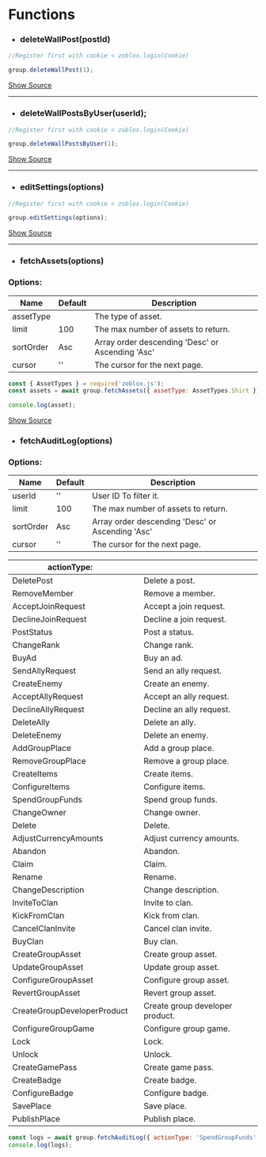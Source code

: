 # Functions

- ### deleteWallPost(postId)

```js
//Register first with cookie < zoblox.login(Cookie)

group.deleteWallPost(1);
```

[Show Source]()

---

- ### deleteWallPostsByUser(userId);

```js
//Register first with cookie < zoblox.login(Cookie)

group.deleteWallPostsByUser(1);
```

[Show Source]()

---

- ### editSettings(options)

```js
//Register first with cookie < zoblox.login(Cookie)

group.editSettings(options);
```

[Show Source]()

---

- ### fetchAssets(options)

### Options:

| Name      | Default | Description                                      |
| --------- | ------- | ------------------------------------------------ |
| assetType |         | The type of asset.                               |
| limit     | 100     | The max number of assets to return.              |
| sortOrder | Asc     | Array order descending 'Desc' or Ascending 'Asc' |
| cursor    | ''      | The cursor for the next page.                    |

```js
const { AssetTypes } = require('zoblox.js');
const assets = await group.fetchAssets({ assetType: AssetTypes.Shirt });

console.log(asset);
```

[Show Source]()

- ### fetchAuditLog(options)
### Options:
| Name              | Default | Description                              |
|-------------------|---------|------------------------------------------|
| userId            | ''      | User ID To filter it.                   |
| limit             | 100     | The max number of assets to return.     |
| sortOrder         | Asc     | Array order descending 'Desc' or Ascending 'Asc' |
| cursor            | ''      | The cursor for the next page.           |

| actionType:       |         |                                          |
|-------------------|---------|------------------------------------------|
| DeletePost      |         | Delete a post.                           |
| RemoveMember    |         | Remove a member.                         |
| AcceptJoinRequest |       | Accept a join request.                   |
| DeclineJoinRequest |      | Decline a join request.                  |
| PostStatus      |         | Post a status.                           |
| ChangeRank      |         | Change rank.                             |
| BuyAd           |         | Buy an ad.                               |
| SendAllyRequest |         | Send an ally request.                    |
| CreateEnemy     |         | Create an enemy.                         |
| AcceptAllyRequest |       | Accept an ally request.                  |
| DeclineAllyRequest |      | Decline an ally request.                 |
| DeleteAlly      |         | Delete an ally.                          |
| DeleteEnemy     |         | Delete an enemy.                         |
| AddGroupPlace   |         | Add a group place.                       |
| RemoveGroupPlace |        | Remove a group place.                    |
| CreateItems      |         | Create items.                            |
| ConfigureItems  |         | Configure items.                         |
| SpendGroupFunds |         | Spend group funds.                       |
| ChangeOwner     |         | Change owner.                            |
| Delete          |         | Delete.                                  |
| AdjustCurrencyAmounts |   | Adjust currency amounts.                 |
| Abandon         |         | Abandon.                                 |
| Claim           |         | Claim.                                   |
| Rename          |         | Rename.                                  |
| ChangeDescription |      | Change description.                      |
| InviteToClan    |         | Invite to clan.                          |
| KickFromClan    |         | Kick from clan.                          |
| CancelClanInvite |        | Cancel clan invite.                      |
| BuyClan         |         | Buy clan.                                |
| CreateGroupAsset |        | Create group asset.                      |
| UpdateGroupAsset |        | Update group asset.                      |
| ConfigureGroupAsset |     | Configure group asset.                   |
| RevertGroupAsset |        | Revert group asset.                      |
| CreateGroupDeveloperProduct | | Create group developer product.     |
| ConfigureGroupGame |       | Configure group game.                    |
| Lock            |         | Lock.                                    |
| Unlock          |         | Unlock.                                  |
| CreateGamePass  |         | Create game pass.                        |
| CreateBadge     |         | Create badge.                            |
| ConfigureBadge  |         | Configure badge.                         |
| SavePlace       |         | Save place.                              |
| PublishPlace    |         | Publish place.                           |
```js
const logs = await group.fetchAuditLog({ actionType: 'SpendGroupFunds' });
console.log(logs);
```